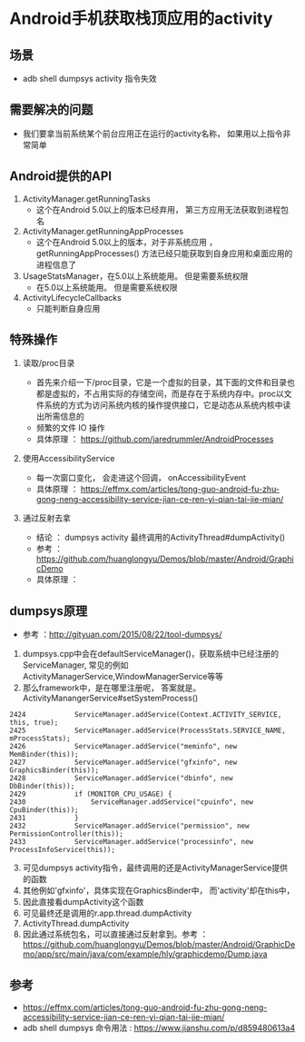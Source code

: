 # Android手机获取栈顶应用的activity

## 场景
* adb shell dumpsys activity 指令失效

## 需要解决的问题
* 我们要拿当前系统某个前台应用正在运行的activity名称， 如果用以上指令非常简单

## Android提供的API
1. ActivityManager.getRunningTasks
    * 这个在Android 5.0以上的版本已经弃用， 第三方应用无法获取到进程包名
2. ActivityManager.getRunningAppProcesses
    * 这个在Android 5.0以上的版本，对于非系统应用 ，getRunningAppProcesses() 方法已经只能获取到自身应用和桌面应用的进程信息了
3. UsageStatsManager，在5.0以上系统能用。 但是需要系统权限
    * 在5.0以上系统能用。 但是需要系统权限
4. ActivityLifecycleCallbacks
    * 只能判断自身应用


## 特殊操作
1. 读取/proc目录
    * 首先来介绍一下/proc目录，它是一个虚拟的目录，其下面的文件和目录也都是虚拟的，不占用实际的存储空间，而是存在于系统内存中。proc以文件系统的方式为访问系统内核的操作提供接口，它是动态从系统内核中读出所需信息的
    * 频繁的文件 IO 操作
    * 具体原理 ： https://github.com/jaredrummler/AndroidProcesses

2. 使用AccessibilityService
    * 每一次窗口变化， 会走进这个回调， onAccessibilityEvent
    * 具体原理 ： https://effmx.com/articles/tong-guo-android-fu-zhu-gong-neng-accessibility-service-jian-ce-ren-yi-qian-tai-jie-mian/

3. 通过反射去拿
    * 结论 ： dumpsys activity 最终调用的ActivityThread#dumpActivity()
    * 参考 ： https://github.com/huanglongyu/Demos/blob/master/Android/GraphicDemo
    * 具体原理 ：

## dumpsys原理
* 参考 ：http://gityuan.com/2015/08/22/tool-dumpsys/
1. dumpsys.cpp中会在defaultServiceManager()，获取系统中已经注册的ServiceManager, 常见的例如ActivityManagerService,WindowManagerService等等
2. 那么framework中，是在哪里注册呢， 答案就是。ActivityManangerService#setSystemProcess()
```
2424            ServiceManager.addService(Context.ACTIVITY_SERVICE, this, true);
2425            ServiceManager.addService(ProcessStats.SERVICE_NAME, mProcessStats);
2426            ServiceManager.addService("meminfo", new MemBinder(this));
2427            ServiceManager.addService("gfxinfo", new GraphicsBinder(this));
2428            ServiceManager.addService("dbinfo", new DbBinder(this));
2429            if (MONITOR_CPU_USAGE) {
2430                ServiceManager.addService("cpuinfo", new CpuBinder(this));
2431            }
2432            ServiceManager.addService("permission", new PermissionController(this));
2433            ServiceManager.addService("processinfo", new ProcessInfoService(this));
```
3. 可见dumpsys activity指令，最终调用的还是ActivityManagerService提供的函数
4. 其他例如'gfxinfo'，具体实现在GraphicsBinder中， 而'activity'却在this中，
5. 因此直接看dumpActivity这个函数
6. 可见最终还是调用的r.app.thread.dumpActivity
7. ActivityThread.dumpActivity
8. 因此通过系统包名，可以直接通过反射拿到。参考 ：https://github.com/huanglongyu/Demos/blob/master/Android/GraphicDemo/app/src/main/java/com/example/hly/graphicdemo/Dump.java


## 参考
* https://effmx.com/articles/tong-guo-android-fu-zhu-gong-neng-accessibility-service-jian-ce-ren-yi-qian-tai-jie-mian/
* adb shell dumpsys 命令用法 : https://www.jianshu.com/p/d859480613a4
